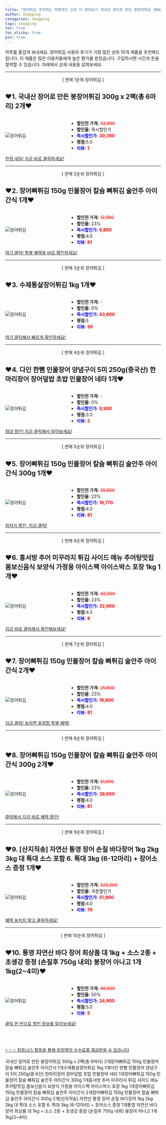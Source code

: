 ```yaml
---
title: "장어튀김 추천하는 혁명적인 신상 더 알아보기 국내산 장어로 만든 붕장어튀김 300g"
author: shopping
categories: shopping
tags: shopping
toc: true
toc_sticky: true
pin: true
---
```

하루를 즐겁게 보내세요.  장어튀김 사용자 후기가 가장 많은 상위 10개 제품을 추천해드립니다. 이 제품은 많은 이용자들에게 높은 평가를 받았습니다. 구입하시면 시간과 돈을 절약할 수 있습니다. 아래에서 상세 내용을 살펴보세요.

---
<p class="toplist" style="margin: 0 auto; display: block; width: fit-content;">[ 판매 1순위 장어튀김 ]</p>

<h2><strong>❤️1. 국내산 장어로 만든 붕장어튀김 300g x 2팩(총 6마리) 2개❤️</strong></h2>

<div style="display: flex; align-items: center;">
    <div style="flex: 0.4;">
        <img src="https://thumbnail6.coupangcdn.com/thumbnails/remote/230x230ex/image/vendor_inventory/54ce/bdadb0542447f9c2959308512555f3840dcb2c8edbe47da9cd4c4bfe7fc3.jpg" alt="장어튀김" style="max-width: 100%;">
    </div>
    <div style="flex: 0.6; margin-left: 10px;">
        <ul>
            <li><strong>할인전 가격:</strong> <del style="color: red;">32,900</del></li>
            <li><strong>할인율:</strong> 즉시할인가</li>
            <li><span style='color:blue'><strong>즉시할인가:</strong></span> <span style='color:red'><strong>30,260</strong></span></li>
            <li><strong>평점:</strong>5.0</li>
            <li><span style='color:blue'><strong>리뷰:</strong></span> <span style='color:red'><strong>1</strong></span></li>
        </ul>
    </div>
</div>
<div class="center">
    <a href="https://selin100587.github.io?lptag=AF9450613&subid=githubio&pageKey=7355226672&traceid=V0-153&itemId=18937032226&vendorItemId=86086168415" class="myButton">
        한정 세일! 지금 바로 클릭하세요!
    </a>
</div>


---
<p class="toplist" style="margin: 0 auto; display: block; width: fit-content;">[ 판매 2순위 장어튀김 ]</p>

<h2><strong>❤️2. 장어뼈튀김 150g 민물장어 칼슘 뼈튀김 술안주 아이간식 1개❤️</strong></h2>

<div style="display: flex; align-items: center;">
    <div style="flex: 0.4;">
        <img src="https://thumbnail9.coupangcdn.com/thumbnails/remote/230x230ex/image/vendor_inventory/5dcc/5857331ba4ddff5df0f35966456874ff90543bd3bd3bb7005e7d9ef001e0.jpg" alt="장어튀김" style="max-width: 100%;">
    </div>
    <div style="flex: 0.6; margin-left: 10px;">
        <ul>
            <li><strong>할인전 가격:</strong> <del style="color: red;">12,900</del></li>
            <li><strong>할인율:</strong> 23%</li>
            <li><span style='color:blue'><strong>즉시할인가:</strong></span> <span style='color:red'><strong>9,880</strong></span></li>
            <li><strong>평점:</strong>4.0</li>
            <li><span style='color:blue'><strong>리뷰:</strong></span> <span style='color:red'><strong>81</strong></span></li>
        </ul>
    </div>
</div>
<div class="center">
    <a href="https://selin100587.github.io?lptag=AF9450613&subid=githubio&pageKey=6551437604&traceid=V0-153&itemId=14626818229&vendorItemId=81868430031" class="myButton">
        여기 클릭! 특별 혜택을 바로 확인하세요!
    </a>
</div>


---
<p class="toplist" style="margin: 0 auto; display: block; width: fit-content;">[ 판매 3순위 장어튀김 ]</p>

<h2><strong>❤️3. 수제통살장어튀김 1kg 1개❤️</strong></h2>

<div style="display: flex; align-items: center;">
    <div style="flex: 0.4;">
        <img src="https://thumbnail10.coupangcdn.com/thumbnails/remote/230x230ex/image/vendor_inventory/faa8/8991316339f4880fbbd90a5fb8b5551fc0852c41e37709ab680d295ee23b.jpg" alt="장어튀김" style="max-width: 100%;">
    </div>
    <div style="flex: 0.6; margin-left: 10px;">
        <ul>
            <li><strong>할인전 가격:</strong> <del style="color: red;">-</del></li>
            <li><strong>할인율:</strong> 0%</li>
            <li><span style='color:blue'><strong>즉시할인가:</strong></span> <span style='color:red'><strong>43,600</strong></span></li>
            <li><strong>평점:</strong>5</li>
            <li><span style='color:blue'><strong>리뷰:</strong></span> <span style='color:red'><strong>99</strong></span></li>
        </ul>
    </div>
</div>
<div class="center">
    <a href="https://selin100587.github.io?lptag=AF9450613&subid=githubio&pageKey=8159218776&traceid=V0-153&itemId=23255434145&vendorItemId=90287826525" class="myButton">
        여기 클릭해서 빠르게 확인하세요!
    </a>
</div>


---
<p class="toplist" style="margin: 0 auto; display: block; width: fit-content;">[ 판매 4순위 장어튀김 ]</p>

<h2><strong>❤️4. 다인 한뼘 민물장어 양념구이 5미 250g(중국산) 한마리장어 장어덮밥 초밥 민물장어 네타 1개❤️</strong></h2>

<div style="display: flex; align-items: center;">
    <div style="flex: 0.4;">
        <img src="https://thumbnail8.coupangcdn.com/thumbnails/remote/230x230ex/image/vendor_inventory/db4a/5dc041596e2558826287f64102d7b6113b49340e7870fb87c673217de883.png" alt="장어튀김" style="max-width: 100%;">
    </div>
    <div style="flex: 0.6; margin-left: 10px;">
        <ul>
            <li><strong>할인전 가격:</strong> <del style="color: red;">-</del></li>
            <li><strong>할인율:</strong> 0%</li>
            <li><span style='color:blue'><strong>즉시할인가:</strong></span> <span style='color:red'><strong>9,900</strong></span></li>
            <li><strong>평점:</strong>3.5</li>
            <li><span style='color:blue'><strong>리뷰:</strong></span> <span style='color:red'><strong>2</strong></span></li>
        </ul>
    </div>
</div>
<div class="center">
    <a href="https://selin100587.github.io?lptag=AF9450613&subid=githubio&pageKey=7927929525&traceid=V0-153&itemId=21799222248&vendorItemId=88847822131" class="myButton">
        최대 할인! 지금 클릭해서 알아보세요!
    </a>
</div>


---
<p class="toplist" style="margin: 0 auto; display: block; width: fit-content;">[ 판매 5순위 장어튀김 ]</p>

<h2><strong>❤️5. 장어뼈튀김 150g 민물장어 칼슘 뼈튀김 술안주 아이간식 300g 1개❤️</strong></h2>

<div style="display: flex; align-items: center;">
    <div style="flex: 0.4;">
        <img src="https://thumbnail9.coupangcdn.com/thumbnails/remote/230x230ex/image/vendor_inventory/5dcc/5857331ba4ddff5df0f35966456874ff90543bd3bd3bb7005e7d9ef001e0.jpg" alt="장어튀김" style="max-width: 100%;">
    </div>
    <div style="flex: 0.6; margin-left: 10px;">
        <ul>
            <li><strong>할인전 가격:</strong> <del style="color: red;">25,800</del></li>
            <li><strong>할인율:</strong> 23%</li>
            <li><span style='color:blue'><strong>즉시할인가:</strong></span> <span style='color:red'><strong>19,770</strong></span></li>
            <li><strong>평점:</strong>4.0</li>
            <li><span style='color:blue'><strong>리뷰:</strong></span> <span style='color:red'><strong>81</strong></span></li>
        </ul>
    </div>
</div>
<div class="center">
    <a href="https://selin100587.github.io?lptag=AF9450613&subid=githubio&pageKey=6551437604&traceid=V0-153&itemId=14626818233&vendorItemId=81868430046" class="myButton">
        최저가 확인, 지금 클릭!
    </a>
</div>


---
<p class="toplist" style="margin: 0 auto; display: block; width: fit-content;">[ 판매 6순위 장어튀김 ]</p>

<h2><strong>❤️6. 홍서방 추어 미꾸라지 튀김 사이드 메뉴 추어탕맛집 몸보신음식 보양식 가정용 아이스팩 아이스박스 포장 1kg 1개❤️</strong></h2>

<div style="display: flex; align-items: center;">
    <div style="flex: 0.4;">
        <img src="https://thumbnail8.coupangcdn.com/thumbnails/remote/230x230ex/image/vendor_inventory/6ebb/297364eec21bb2712f054070ad25be3915326bc2a8c07613110afbdecefd.png" alt="장어튀김" style="max-width: 100%;">
    </div>
    <div style="flex: 0.6; margin-left: 10px;">
        <ul>
            <li><strong>할인전 가격:</strong> <del style="color: red;">42,900</del></li>
            <li><strong>할인율:</strong> 23%</li>
            <li><span style='color:blue'><strong>즉시할인가:</strong></span> <span style='color:red'><strong>32,900</strong></span></li>
            <li><strong>평점:</strong>4.5</li>
            <li><span style='color:blue'><strong>리뷰:</strong></span> <span style='color:red'><strong>8</strong></span></li>
        </ul>
    </div>
</div>
<div class="center">
    <a href="https://selin100587.github.io?lptag=AF9450613&subid=githubio&pageKey=7788596376&traceid=V0-153&itemId=16641100654&vendorItemId=83825265145" class="myButton">
        지금 바로 클릭해서 확인해보세요!
    </a>
</div>


---
<p class="toplist" style="margin: 0 auto; display: block; width: fit-content;">[ 판매 7순위 장어튀김 ]</p>

<h2><strong>❤️7. 장어뼈튀김 150g 민물장어 칼슘 뼈튀김 술안주 아이간식 2개❤️</strong></h2>

<div style="display: flex; align-items: center;">
    <div style="flex: 0.4;">
        <img src="https://thumbnail9.coupangcdn.com/thumbnails/remote/230x230ex/image/vendor_inventory/5dcc/5857331ba4ddff5df0f35966456874ff90543bd3bd3bb7005e7d9ef001e0.jpg" alt="장어튀김" style="max-width: 100%;">
    </div>
    <div style="flex: 0.6; margin-left: 10px;">
        <ul>
            <li><strong>할인전 가격:</strong> <del style="color: red;">25,800</del></li>
            <li><strong>할인율:</strong> 23%</li>
            <li><span style='color:blue'><strong>즉시할인가:</strong></span> <span style='color:red'><strong>19,800</strong></span></li>
            <li><strong>평점:</strong>4.0</li>
            <li><span style='color:blue'><strong>리뷰:</strong></span> <span style='color:red'><strong>81</strong></span></li>
        </ul>
    </div>
</div>
<div class="center">
    <a href="https://selin100587.github.io?lptag=AF9450613&subid=githubio&pageKey=6551437604&traceid=V0-153&itemId=14626818239&vendorItemId=81868430059" class="myButton">
        지금 클릭! 놓치면 후회할 특별 혜택!
    </a>
</div>


---
<p class="toplist" style="margin: 0 auto; display: block; width: fit-content;">[ 판매 8순위 장어튀김 ]</p>

<h2><strong>❤️8. 장어뼈튀김 150g 민물장어 칼슘 뼈튀김 술안주 아이간식 300g 2개❤️</strong></h2>

<div style="display: flex; align-items: center;">
    <div style="flex: 0.4;">
        <img src="https://thumbnail9.coupangcdn.com/thumbnails/remote/230x230ex/image/vendor_inventory/5dcc/5857331ba4ddff5df0f35966456874ff90543bd3bd3bb7005e7d9ef001e0.jpg" alt="장어튀김" style="max-width: 100%;">
    </div>
    <div style="flex: 0.6; margin-left: 10px;">
        <ul>
            <li><strong>할인전 가격:</strong> <del style="color: red;">51,600</del></li>
            <li><strong>할인율:</strong> 23%</li>
            <li><span style='color:blue'><strong>즉시할인가:</strong></span> <span style='color:red'><strong>39,600</strong></span></li>
            <li><strong>평점:</strong>4.0</li>
            <li><span style='color:blue'><strong>리뷰:</strong></span> <span style='color:red'><strong>81</strong></span></li>
        </ul>
    </div>
</div>
<div class="center">
    <a href="https://selin100587.github.io?lptag=AF9450613&subid=githubio&pageKey=6551437604&traceid=V0-153&itemId=14626818242&vendorItemId=81868430074" class="myButton">
        클릭해서 지금 바로 혜택 확인!
    </a>
</div>


---
<p class="toplist" style="margin: 0 auto; display: block; width: fit-content;">[ 판매 9순위 장어튀김 ]</p>

<h2><strong>❤️9. [산지직송] 자연산 통영 장어 손질 바다장어 1kg 2kg 3kg 대 특대 소스 포함 6. 특대 3kg (6-12마리) + 장어소스 증정 1개❤️</strong></h2>

<div style="display: flex; align-items: center;">
    <div style="flex: 0.4;">
        <img src="https://thumbnail9.coupangcdn.com/thumbnails/remote/230x230ex/image/vendor_inventory/e966/52af67413858f80c2b5607cfb152602153c1d08758835c2b94304794cd86.png" alt="장어튀김" style="max-width: 100%;">
    </div>
    <div style="flex: 0.6; margin-left: 10px;">
        <ul>
            <li><strong>할인전 가격:</strong> <del style="color: red;">220,000</del></li>
            <li><strong>할인율:</strong> 쿠폰할인가</li>
            <li><span style='color:blue'><strong>즉시할인가:</strong></span> <span style='color:red'><strong>51,900</strong></span></li>
            <li><strong>평점:</strong>4.0</li>
            <li><span style='color:blue'><strong>리뷰:</strong></span> <span style='color:red'><strong>79</strong></span></li>
        </ul>
    </div>
</div>
<div class="center">
    <a href="https://selin100587.github.io?lptag=AF9450613&subid=githubio&pageKey=8180367819&traceid=V0-153&itemId=18488491820&vendorItemId=85628136991" class="myButton">
        혜택 놓치지 말고 클릭하세요!
    </a>
</div>


---
<p class="toplist" style="margin: 0 auto; display: block; width: fit-content;">[ 판매 10순위 장어튀김 ]</p>

<h2><strong>❤️10. 통영 자연산 바다 장어 최상품 대 1kg + 소스 2종 + 초생강 증정 (손질후 750g 내외) 붕장어 아나고 1개 1kg(2~4미)❤️</strong></h2>

<div style="display: flex; align-items: center;">
    <div style="flex: 0.4;">
        <img src="https://thumbnail7.coupangcdn.com/thumbnails/remote/230x230ex/image/vendor_inventory/7599/4d7423c42c9e9f5a7f2ab94ce7ac58714ac758d72d46072a21c2106f0487.jpg" alt="장어튀김" style="max-width: 100%;">
    </div>
    <div style="flex: 0.6; margin-left: 10px;">
        <ul>
            <li><strong>할인전 가격:</strong> <del style="color: red;">49,900</del></li>
            <li><strong>할인율:</strong> 50%</li>
            <li><span style='color:blue'><strong>즉시할인가:</strong></span> <span style='color:red'><strong>24,900</strong></span></li>
            <li><strong>평점:</strong>5.0</li>
            <li><span style='color:blue'><strong>리뷰:</strong></span> <span style='color:red'><strong>5</strong></span></li>
        </ul>
    </div>
</div>
<div class="center">
    <a href="https://selin100587.github.io?lptag=AF9450613&subid=githubio&pageKey=8209197350&traceid=V0-153&itemId=23558030230&vendorItemId=90584072930" class="myButton">
        클릭 한 번으로 할인 정보를 알아보세요!
    </a>
</div>

<br><br><br>[💦 💦 💦 파트너스 활동을 통해 일정액의 수수료를 제공받을 수 있습니다](https://link.coupang.com/a/bcpT2c)<br><br>국내산 장어로 만든 붕장어튀김 300g x 2팩(총 6마리) 2개장어뼈튀김 150g 민물장어 칼슘 뼈튀김 술안주 아이간식 1개수제통살장어튀김 1kg 1개다인 한뼘 민물장어 양념구이 5미 250g(중국산) 한마리장어 장어덮밥 초밥 민물장어 네타 1개장어뼈튀김 150g 민물장어 칼슘 뼈튀김 술안주 아이간식 300g 1개홍서방 추어 미꾸라지 튀김 사이드 메뉴 추어탕맛집 몸보신음식 보양식 가정용 아이스팩 아이스박스 포장 1kg 1개장어뼈튀김 150g 민물장어 칼슘 뼈튀김 술안주 아이간식 2개장어뼈튀김 150g 민물장어 칼슘 뼈튀김 술안주 아이간식 300g 2개[산지직송] 자연산 통영 장어 손질 바다장어 1kg 2kg 3kg 대 특대 소스 포함 6. 특대 3kg (6-12마리) + 장어소스 증정 1개통영 자연산 바다 장어 최상품 대 1kg + 소스 2종 + 초생강 증정 (손질후 750g 내외) 붕장어 아나고 1개 1kg(2~4미)